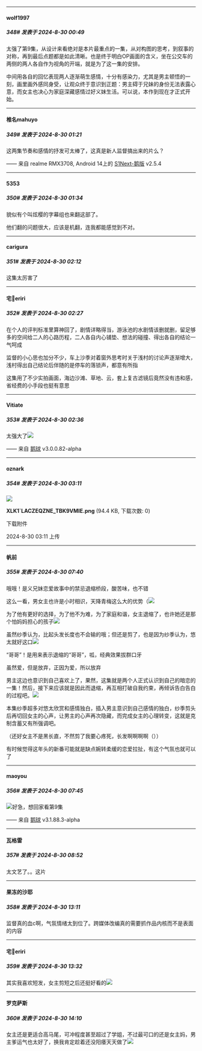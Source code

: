 ﻿
*****

####  wolf1997  
##### 348#       发表于 2024-8-30 00:49

太强了第9集，从设计来看绝对是本片最重点的一集，从对构图的思考，到叙事的对称，再到最后点题都是如此清晰。也是终于明白OP画面的含义，坐在公交车的两侧的两人各自作为视角的开端，就是为了这一集的安排。

中间用各自的回忆表现两人逐渐萌生感情，十分有感染力，尤其是男主顿悟的一刻，画里画外感同身受，让观众终于意识到正题：男主碍于兄妹的身份无法表露心意，而女主也决心为家庭深藏感情过好义妹生活。可以说，本作到现在才正式开始。


*****

####  椎名mahuyo  
##### 349#       发表于 2024-8-30 01:21

这两集节奏和感情的抒发可太棒了，这真是新人监督搞出来的片么？

—— 来自 realme RMX3708, Android 14上的 [S1Next-鹅版](https://github.com/ykrank/S1-Next/releases) v2.5.4


*****

####  5353  
##### 350#       发表于 2024-8-30 01:34

貌似有个叫炫樱的字幕组也来翻这部了。

他们翻的问题很大，应该是机翻，连我都能感觉到不对。


*****

####  carigura  
##### 351#       发表于 2024-8-30 02:12

这集太厉害了


*****

####  宅🍐eriri  
##### 352#       发表于 2024-8-30 02:27

在个人的评判标准里算神回了，剧情详略得当，游泳池的水剧情该删就删，留足够多的空间给二人的心路历程，二人各自内心铺垫、想法的碰撞、得出各自的结论一气呵成

监督的小心思也加分不少，车上沙季对着窗外思考时关于浅村的讨论声逐渐增大，浅村得出自己结论后伴随的是停车的落锁声，都意有所指

这集用了不少实拍画面，海边沙滩、草地、云，套上复古滤镜后竟然没有违和感，省经费的小手段也挺有意思


*****

####  Vitiate  
##### 353#       发表于 2024-8-30 02:36

太强大了<img src="https://static.saraba1st.com/image/smiley/face2017/140.png" referrerpolicy="no-referrer">

—— 来自 [鹅球](https://www.pgyer.com/xfPejhuq) v3.0.0.82-alpha


*****

####  oznark  
##### 354#       发表于 2024-8-30 03:11

<img src="https://img.saraba1st.com/forum/202408/29/121126mljgtukkfkfgtw6u.png" referrerpolicy="no-referrer">

<strong>XLK1`LACZEQZNE_TBK9VMIE.png</strong> (94.4 KB, 下载次数: 0)

下载附件

2024-8-30 03:11 上传


*****

####  帆前  
##### 355#       发表于 2024-8-30 07:40

哦哦！是义兄妹恋爱故事中的禁忌退缩桥段，酸苦味，也不错

这么一看，男女主也许是小时相识，天降青梅这么大的优势（<img src="https://p.sda1.dev/19/098f839231abb477a35b57df630e996f/Screenshot_20240830_065514_tv.danmaku.bili.jpg" referrerpolicy="no-referrer">

为了他有更好的选择，为了他不为难，为了家庭和谐，女主退缩了，也许她还是那个怕妈妈担心的孩子<img src="https://p.sda1.dev/19/68f9eafd0dec10949c3291cb170abed8/Screenshot_20240830_071026_tv.danmaku.bili.jpg" referrerpolicy="no-referrer">

虽然纱季认为，比起头发长度也不会输的哦；但还是剪了，也是因为纱季认为，悠太就好这口<img src="https://p.sda1.dev/19/460f8486dd1a5b1d95790fb5fc3d273a/Screenshot_20240830_065337_tv.danmaku.bili.jpg" referrerpolicy="no-referrer">

“哥哥”！是用来表示退缩的“哥哥”，呱，经典效果拔群口牙

虽然爱，但是放弃，正因为爱，所以放弃

男主这边也意识到自己喜欢上了，果然，这集就是两个人正式认识到自己的暗恋的一集！然后，接下来应该就是因此而退缩，再互相打破自我约束，再倾诉告白告白的过程吧。<img src="https://p.sda1.dev/19/6d4ecd510b05cb4d3b4de777598ad74f/Screenshot_20240830_070305_tv.danmaku.bili.jpg" referrerpolicy="no-referrer">

本集纱季超多对悠太欣赏和感情独白，插入男主意识到自己感情的独白，纱季剪头后再切回女主的心声，让男主的心声再次隐藏，而完成女主的心理转变，这就是克制含蓄又有所强调吧。

（还好女主不是黑长直，不然剪了我要心疼死，长发啊啊啊啊（））

有时候觉得这年头的新番可能就是缺点婉转柔缓的恋爱拉扯，有这个气氛也就可以了


*****

####  maoyou  
##### 356#       发表于 2024-8-30 07:45

<img src="https://static.saraba1st.com/image/smiley/face2017/076.png" referrerpolicy="no-referrer">好急，想回家看第9集

—— 来自 [鹅球](https://www.pgyer.com/xfPejhuq) v3.1.88.3-alpha


*****

####  瓦格雷  
##### 357#       发表于 2024-8-30 08:52

太文艺了。。这片


*****

####  果冻的沙耶  
##### 358#       发表于 2024-8-30 13:11

监督真的血c啊，气氛情绪太到位了。跨媒体改编真的需要抓作品内核而不是表面的内容


*****

####  宅🍐eriri  
##### 359#       发表于 2024-8-30 13:32

其实我喜欢短发，女主剪短之后还挺好看的<img src="https://static.saraba1st.com/image/smiley/face2017/033.png" referrerpolicy="no-referrer">


*****

####  罗克萨斯  
##### 360#       发表于 2024-8-30 14:10

女主还是更适合高马尾，可冲程度甚至超过了学姐，不过最可口的还是女主妈，男主爹运气也太好了，换我肯定趁着还没阳痿天天做了<img src="https://static.saraba1st.com/image/smiley/face/58.gif" referrerpolicy="no-referrer">

